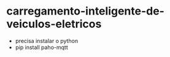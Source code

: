 # carregamento-inteligente-de-veiculos-eletricos


- precisa instalar o python
- pip install paho-mqtt
